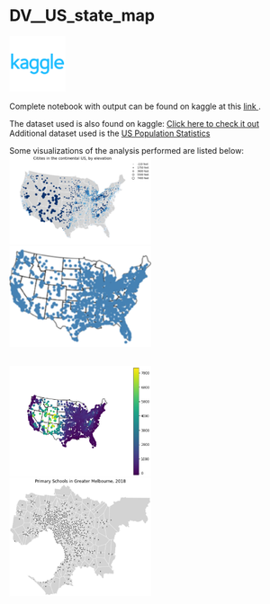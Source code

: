 # DV__US_state_map



 <a href="https://www.kaggle.com/code/variksstudios/usa-geoplot-map"><img src="https://github.com/CallisteVariks/CallisteVariks/blob/main/assets/icons/kaggle-svgrepo-com.svg" height=100 aling="bottom"></a>

 
Complete notebook with output can be found on kaggle at this <a href ="https://www.kaggle.com/code/variksstudios/usa-geoplot-map"> link </a>. 


 The dataset used is also found on kaggle: <a href="https://www.kaggle.com/datasets/variksstudios/us-state-shapefiles"> Click here to check it out </a> <br>
 Additional dataset used is the <a href="https://www.kaggle.com/datasets/asifuli/us-population-statistics-2018"> US Population Statistics </a>


Some visualizations of the analysis performed are listed below: 
<br>
<img src="https://github.com/CallisteVariks/DV__US_state_map/blob/main/visuals/Picture4.png" width=50%/>
<img src="https://github.com/CallisteVariks/DV__US_state_map/blob/main/visuals/Picture5.png" width=50%/>

<br>
<img src="https://github.com/CallisteVariks/DV__US_state_map/blob/main/visuals/Picture8.png" width=50%/>
<img src="https://github.com/CallisteVariks/DV__US_state_map/blob/main/visuals/Picture7.png" width=50%/>

